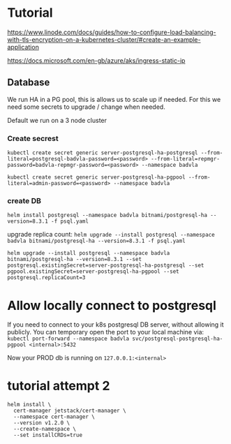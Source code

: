 # Tutorial

https://www.linode.com/docs/guides/how-to-configure-load-balancing-with-tls-encryption-on-a-kubernetes-cluster/#create-an-example-application

https://docs.microsoft.com/en-gb/azure/aks/ingress-static-ip



## Database
We run HA in a PG pool, this is allows us to scale up if needed.
For this we need some secrets to upgrade / change when needed.


Default we run on a 3 node cluster

### Create secrest

`kubectl create secret generic server-postgresql-ha-postgresql --from-literal=postgresql-badvla-password=<password> --from-literal=repmgr-password=badvla-repmgr-password=<password> --namespace badvla`

`kubectl create secret generic server-postgresql-ha-pgpool --from-literal=admin-password=<password> --namespace badvla`

### create DB

`helm install postgresql --namespace badvla bitnami/postgresql-ha --version=8.3.1 -f psql.yaml`

upgrade replica count:
`helm upgrade --install postgresql --namespace badvla bitnami/postgresql-ha --version=8.3.1 -f psql.yaml`


`helm upgrade --install postgresql --namespace badvla bitnami/postgresql-ha --version=8.3.1 --set postgresql.existingSecret=server-postgresql-ha-postgresql --set pgpool.existingSecret=server-postgresql-ha-pgpool --set postgresql.replicaCount=3`


# Allow locally connect to postgresql

If you need to connect to your k8s postgresql DB server, without allowing it publicly.
You can temporary open the port to your local machine via:
`kubectl port-forward --namespace badvla svc/postgresql-postgresql-ha-pgpool <internal>:5432`

Now your PROD db is running on `127.0.0.1:<internal>`

# tutorial attempt 2

```
helm install \
  cert-manager jetstack/cert-manager \
  --namespace cert-manager \
  --version v1.2.0 \
  --create-namespace \
  --set installCRDs=true
```
